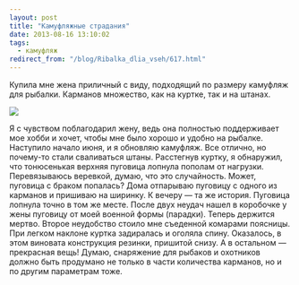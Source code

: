 ```yaml
---
layout: post
title: "Камуфляжные страдания"
date: 2013-08-16 13:10:02
tags:
  - камуфляж
redirect_from: "/blog/Ribalka_dlia_vseh/617.html"
---
```

Купила мне жена приличный с виду, подходящий по размеру камуфляж для
рыбалки. Карманов множество, как на куртке, так и на штанах.

![](http://fishingguru.ru/uploads/images/00/00/01/2013/08/16/e7c029.jpg)

Я с чувством поблагодарил жену, ведь она полностью поддерживает мое
хобби и хочет, чтобы мне было хорошо и удобно на рыбалке. Наступило
начало июня, и я обновляю камуфляж. Все отлично, но почему-то стали
сваливаться штаны. Расстегнув куртку, я обнаружил, что тонюсенькая
верхняя пуговица лопнула пополам от нагрузки. Перевязываюсь веревкой,
думаю, что это случайность. Может, пуговица с браком попалась? Дома
отпарываю пуговицу с одного из карманов и пришиваю на ширинку. К вечеру
— та же история. Пуговица лопнула точно в том же месте. После двух
неудач нашел в коробочке у жены пуговицу от моей военной формы
(парадки). Теперь держится мертво. Второе неудобство стоило мне
съеденной комарами поясницы. При легком наклоне куртка задиралась и
оголяла спину. Оказалось, в этом виновата конструкция резинки, пришитой
снизу. А в остальном — прекрасная вещь! Думаю, снаряжение для рыбаков и
охотников должно быть продумано не только в части количества карманов,
но и по другим параметрам тоже.
